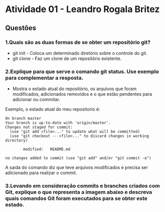 # Atividade 01 - Leandro Rogala Britez

## Questões

### 1.Quais são as duas formas de se obter um repositório git?

- git init - Coloca um determinado diretório sobre o controle do git.
- git clone - Faz um clone de um repositório existente.

### 2.Explique para que serve o comando git status. Use exemplo para complementar a resposta.

- Mostra o estado atual do repositório, os arquivos que foram modificados, adicionados removidos e o que estão pendentes para adicionar ou commitar.

Exemplo, o estado atual do meu repositorio é:

```
On branch master
Your branch is up-to-date with 'origin/master'.
Changes not staged for commit:
  (use "git add <file>..." to update what will be committed)
  (use "git checkout -- <file>..." to discard changes in working directory)

        modified:   README.md

no changes added to commit (use "git add" and/or "git commit -a")
```

A saida do comando diz que teve arquivos modificados e precisa ser adicionado para realizar o commit.

### 3.Levando em consideração commits e branches criados com Git, explique o que representa a imagem abaixo e descreva quais comandos Git foram executados para se obter este estado.
